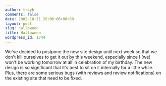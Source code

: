 ```yaml
---
author: troyh
comments: false
date: 2002-10-31 20:06:06+00:00
layout: post
slug: halloween
title: Halloween
wordpress_id: 1744
---
```


We've decided to postpone the new site design until next week so that we don't kill ourselves to get it out by this weekend, especially since I (we) won't be working tomorrow at all in celebration of my birthday. The new design is so significant that it's best to sit on it internally for a little while. Plus, there are some serious bugs (with reviews and review notifications) on the existing site that need to be fixed.
